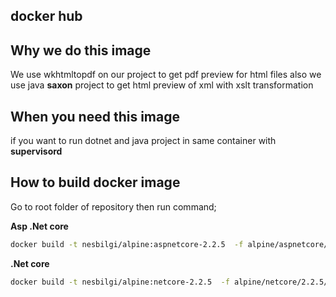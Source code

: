docker hub
---


## Why we do this image
We use wkhtmltopdf on our project to get pdf preview for html files also we use java **saxon** project to get html preview of xml with xslt transformation


## When you need this image

if you want to run  dotnet and java project in same container with **supervisord**


## How to build docker image

Go to root folder of repository then run command;


**Asp .Net core**
```sh
docker build -t nesbilgi/alpine:aspnetcore-2.2.5  -f alpine/aspnetcore/2.2.5/Dockerfile .
```

**.Net core**
```sh
docker build -t nesbilgi/alpine:netcore-2.2.5  -f alpine/netcore/2.2.5/Dockerfile .
```

